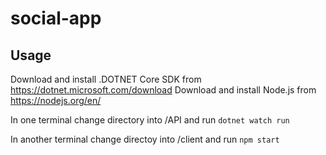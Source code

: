 # social-app

## Usage
Download and install .DOTNET Core SDK from https://dotnet.microsoft.com/download
Download and install Node.js from https://nodejs.org/en/

In one terminal change directory into /API and run `dotnet watch run`

In another terminal change directoy into /client and run `npm start`
